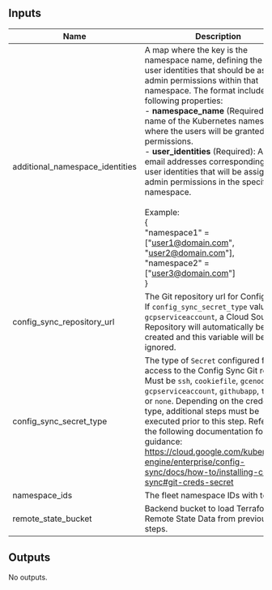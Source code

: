 <!-- BEGINNING OF PRE-COMMIT-TERRAFORM DOCS HOOK -->
## Inputs

| Name | Description | Type | Default | Required |
|------|-------------|------|---------|:--------:|
| additional\_namespace\_identities | A map where the key is the namespace name, defining the list of user identities that should be assigned admin permissions within that namespace. The format includes the following properties:<br>- **namespace\_name** (Required): The name of the Kubernetes namespace where the users will be granted permissions.<br>- **user\_identities** (Required): A list of email addresses corresponding to the user identities that will be assigned admin permissions in the specified namespace.<br><br>Example:<br>{<br>  "namespace1" = ["user1@domain.com", "user2@domain.com"],<br>  "namespace2" = ["user3@domain.com"]<br>} | `map(list(string))` | `{}` | no |
| config\_sync\_repository\_url | The Git repository url for Config Sync. If `config_sync_secret_type` value is `gcpserviceaccount`, a Cloud Source Repository will automatically be created and this variable will be ignored. | `string` | `""` | no |
| config\_sync\_secret\_type | The type of `Secret` configured for access to the Config Sync Git repo. Must be `ssh`, `cookiefile`, `gcenode`, `gcpserviceaccount`, `githubapp`, `token`, or `none`. Depending on the credential type, additional steps must be executed prior to this step. Refer to the following documentation for guidance: https://cloud.google.com/kubernetes-engine/enterprise/config-sync/docs/how-to/installing-config-sync#git-creds-secret | `string` | `"gcpserviceaccount"` | no |
| namespace\_ids | The fleet namespace IDs with team | `map(string)` | n/a | yes |
| remote\_state\_bucket | Backend bucket to load Terraform Remote State Data from previous steps. | `string` | n/a | yes |

## Outputs

No outputs.

<!-- END OF PRE-COMMIT-TERRAFORM DOCS HOOK -->
